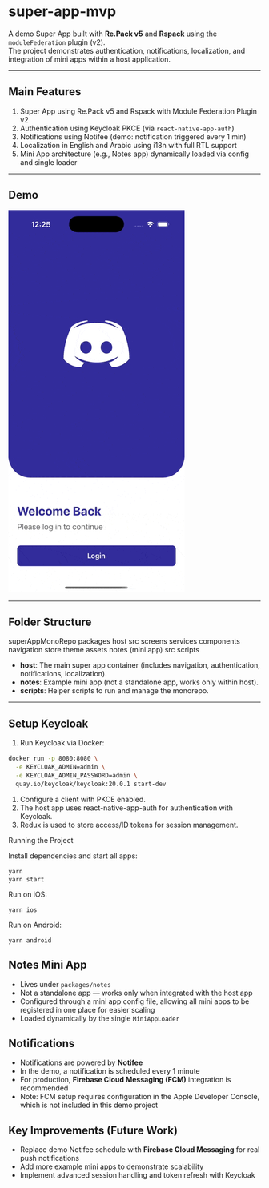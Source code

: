 # super-app-mvp

A demo Super App built with **Re.Pack v5** and **Rspack** using the `moduleFederation` plugin (v2).  
The project demonstrates authentication, notifications, localization, and integration of mini apps within a host application.

---

## Main Features

1. Super App using Re.Pack v5 and Rspack with Module Federation Plugin v2  
2. Authentication using Keycloak PKCE (via `react-native-app-auth`)  
3. Notifications using Notifee (demo: notification triggered every 1 min)  
4. Localization in English and Arabic using i18n with full RTL support  
5. Mini App architecture (e.g., Notes app) dynamically loaded via config and single loader  

---

## Demo

![Super App Demo](./assets/demo.gif)

---

## Folder Structure
superAppMonoRepo
packages
host
src
screens
services
components
navigation
store
theme
assets
notes (mini app)
src
scripts

- **host**: The main super app container (includes navigation, authentication, notifications, localization).  
- **notes**: Example mini app (not a standalone app, works only within host).  
- **scripts**: Helper scripts to run and manage the monorepo.  

---

## Setup Keycloak

1. Run Keycloak via Docker:

```bash
docker run -p 8080:8080 \
  -e KEYCLOAK_ADMIN=admin \
  -e KEYCLOAK_ADMIN_PASSWORD=admin \
  quay.io/keycloak/keycloak:20.0.1 start-dev
```
1. Configure a client with PKCE enabled.
2. The host app uses react-native-app-auth for authentication with Keycloak.
3. Redux is used to store access/ID tokens for session management.


Running the Project

Install dependencies and start all apps:
```
yarn
yarn start
```

Run on iOS:
```
yarn ios
```

Run on Android:
```
yarn android
```

## Notes Mini App

- Lives under `packages/notes`  
- Not a standalone app — works only when integrated with the host app  
- Configured through a mini app config file, allowing all mini apps to be registered in one place for easier scaling  
- Loaded dynamically by the single `MiniAppLoader`  

## Notifications

- Notifications are powered by **Notifee**  
- In the demo, a notification is scheduled every 1 minute  
- For production, **Firebase Cloud Messaging (FCM)** integration is recommended  
- Note: FCM setup requires configuration in the Apple Developer Console, which is not included in this demo project  

## Key Improvements (Future Work)

- Replace demo Notifee schedule with **Firebase Cloud Messaging** for real push notifications  
- Add more example mini apps to demonstrate scalability  
- Implement advanced session handling and token refresh with Keycloak
